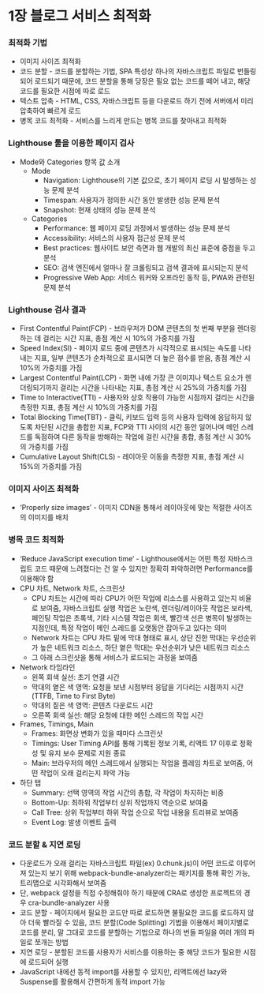 # 1장 블로그 서비스 최적화

### 최적화 기법

- 이미지 사이즈 최적화
- 코드 분할 - 코드를 분할하는 기법, SPA 특성상 하나의 자바스크립트 파일로 번들링되어 로드되기 때문에, 코드 분할을 통해 당장은 필요 없는 코드를 떼어 내고, 해당 코드를 필요한 시점에 따로 로드
- 텍스트 압축 - HTML, CSS, 자바스크립트 등을 다운로드 하기 전에 서버에서 미리 압축하여 빠르게 로드
- 병목 코드 최적화 - 서비스를 느리게 만드는 병목 코드를 찾아내고 최적화

### Lighthouse 툴을 이용한 페이지 검사

- Mode와 Categories 항목 값 소개
  - Mode
    - Navigation: Lighthouse의 기본 값으로, 초기 페이지 로딩 시 발생하는 성능 문제 분석
    - Timespan: 사용자가 정의한 시간 동안 발생한 성능 문제 분석
    - Snapshot: 현재 상태의 성능 문제 분석
  - Categories
    - Performance: 웹 페이지 로딩 과정에서 발생하는 성능 문제 분석
    - Accessibility: 서비스의 사용자 접근성 문제 분석
    - Best practices: 웹사이트 보안 측면과 웹 개발의 최신 표준에 중점을 두고 분석
    - SEO: 검색 엔진에서 얼마나 잘 크롤링되고 검색 결과에 표시되는지 분석
    - Progressive Web App: 서비스 워커와 오프라인 동작 등, PWA와 관련된 문제 분석

### Lighthouse 검사 결과

- First Contentful Paint(FCP) - 브라우저가 DOM 콘텐츠의 첫 번째 부분을 렌더링하는 데 걸리는 시간 지표, 총점 계산 시 10%의 가중치를 가짐
- Speed Index(SI) - 페이지 로드 중에 콘텐츠가 시각적으로 표시되는 속도를 나타내는 지표, 일부 콘텐츠가 순차적으로 표시되면 더 높은 점수를 받음, 총점 계산 시 10%의 가중치를 가짐
- Largest Contentful Paint(LCP) - 화면 내에 가장 큰 이미지나 텍스트 요소가 렌더링되기까지 걸리는 시간을 나타내는 지표, 총점 계산 시 25%의 가중치를 가짐
- Time to Interactive(TTI) - 사용자와 상호 작용이 가능한 시점까지 걸리는 시간을 측정한 지표, 총점 계산 시 10%의 가중치를 가짐
- Total Blocking Time(TBT) - 클릭, 키보드 입력 등의 사용자 입력에 응답하지 않도록 차단된 시간을 총합한 지표, FCP와 TTI 사이의 시간 동안 일어나며 메인 스레드를 독점하여 다른 동작을 방해하는 작업에 걸린 시간을 총합, 총점 계산 시 30%의 가중치를 가짐
- Cumulative Layout Shift(CLS) - 레이아웃 이동을 측정한 지표, 총점 계산 시 15%의 가중치를 가짐

### 이미지 사이즈 최적화

- ‘Properly size images’ - 이미지 CDN을 통해서 레이아웃에 맞는 적절한 사이즈의 이미지를 배치

### 병목 코드 최적화

- ‘Reduce JavaScript execution time’ - Lighthouse에서는 어떤 특정 자바스크립트 코드 때문에 느려졌다는 건 알 수 있지만 정확히 파악하려면 Performance를 이용해야 함
- CPU 차트, Network 차트, 스크린샷
  - CPU 차트는 시간에 따라 CPU가 어떤 작업에 리소스를 사용하고 있는지 비율로 보여줌, 자바스크립트 실행 작업은 노란색, 렌더링/레이아웃 작업은 보라색, 페인팅 작업은 초록색, 기타 시스템 작업은 회색, 빨간색 선은 병목이 발생하는 지점인데, 특정 작업이 메인 스레드를 오랫동안 잡아두고 있다는 의미
  - Network 차트는 CPU 차트 밑에 막대 형태로 표시, 상단 진한 막대는 우선순위가 높은 네트워크 리소스, 하단 옅은 막대는 우선순위가 낮은 네트워크 리소스
  - 그 아래 스크린샷을 통해 서비스가 로드되는 과정을 보여줌
- Network 타임라인
  - 왼쪽 회색 실선: 초기 연결 시간
  - 막대의 옅은 색 영역: 요청을 보낸 시점부터 응답을 기다리는 시점까지 시간(TTFB, Time to First Byte)
  - 막대의 짙은 색 영역: 콘텐츠 다운로드 시간
  - 오른쪽 회색 실선: 해당 요청에 대한 메인 스레드의 작업 시간
- Frames, Timings, Main
  - Frames: 화면상 변화가 있을 때마다 스크린샷
  - Timings: User Timing API를 통해 기록된 정보 기록, 리액트 17 이후로 정확성 및 유지 보수 문제로 지원 종료
  - Main: 브라우저의 메인 스레드에서 실행되는 작업을 플레임 차트로 보여줌, 어떤 작업이 오래 걸리는지 파악 가능
- 하단 탭
  - Summary: 선택 영역의 작업 시간의 총합, 각 작업이 차지하는 비중
  - Bottom-Up: 최하위 작업부터 상위 작업까지 역순으로 보여줌
  - Call Tree: 상위 작업부터 하위 작업 순으로 작업 내용을 트리뷰로 보여줌
  - Event Log: 발생 이벤트 출력

### 코드 분할 & 지연 로딩

- 다운로드가 오래 걸리는 자바스크립트 파일(ex) 0.chunk.js)이 어떤 코드로 이루어져 있는지 보기 위해 webpack-bundle-analyzer라는 패키지를 통해 확인 가능, 트리맵으로 시각화해서 보여줌
- 단, webpack 설정을 직접 수정해줘야 하기 때문에 CRA로 생성한 프로젝트의 경우 cra-bundle-analyzer 사용
- 코드 분할 - 페이지에서 필요한 코드만 따로 로드하면 불필요한 코드를 로드하지 않아 더욱 빨라질 수 있음, 코드 분할(Code Splitting) 기법을 이용해서 페이지별로 코드를 분리, 말 그대로 코드를 분할하는 기법으로 하나의 번들 파일을 여러 개의 파일로 쪼개는 방법
- 지연 로딩 - 분할된 코드를 사용자가 서비스를 이용하는 중 해당 코드가 필요한 시점에 로드되어 실행
- JavaScript 내에선 동적 import를 사용할 수 있지만, 리액트에선 lazy와 Suspense를 활용해서 간편하게 동적 import 가능
